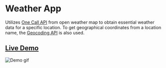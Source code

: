 # Weather App

Utilizes [One Call API](https://openweathermap.org/api/one-call-api) from open weather map to obtain essential weather data for a specific location. To get geographical coordinates from a location name, the [Geocoding API](https://openweathermap.org/api/geocoding-api) is also used.

## [Live Demo](https://laur-ns.github.io/weather-app/dist)

![Demo gif](https://i.imgur.com/hWgsNKQ.gif)

